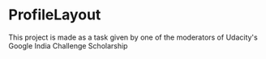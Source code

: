 # ProfileLayout
This project is made as a task given by one of the moderators of Udacity's Google India Challenge Scholarship
